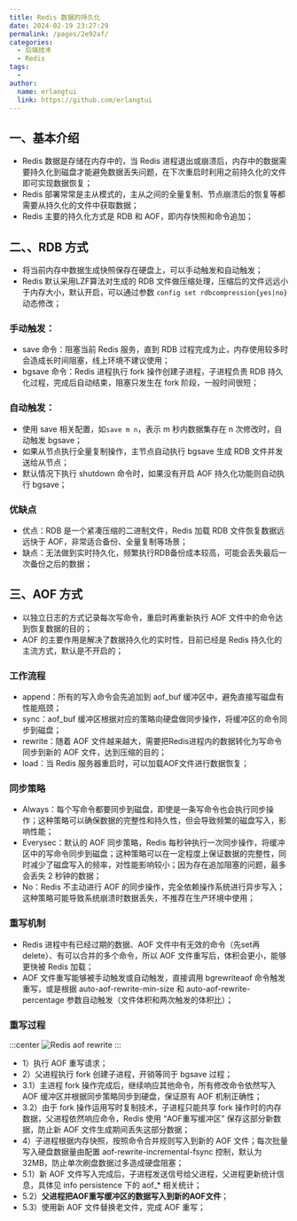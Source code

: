 ```yaml
---
title: Redis 数据的持久化
date: 2024-02-19 23:27:29
permalink: /pages/2e92af/
categories:
  - 后端技术
  - Redis
tags:
  - 
author: 
  name: erlangtui
  link: https://github.com/erlangtui
---
```


## 一、基本介绍
* Redis 数据是存储在内存中的，当 Redis 进程退出或崩溃后，内存中的数据需要持久化到磁盘才能避免数据丢失问题，在下次重启时利用之前持久化的文件即可实现数据恢复；
* Redis 部署常常是主从模式的，主从之间的全量复制、节点崩溃后的恢复等都需要从持久化的文件中获取数据；
* Redis 主要的持久化方式是 RDB 和 AOF，即内存快照和命令追加；

## 二、、RDB 方式
* 将当前内存中数据生成快照保存在硬盘上，可以手动触发和自动触发；
* Redis 默认采用LZF算法对生成的 RDB 文件做压缩处理，压缩后的文件远远小于内存大小，默认开启，可以通过参数 `config set rdbcompression{yes|no}` 动态修改；

### 手动触发：
* save 命令：阻塞当前 Redis 服务，直到 RDB 过程完成为止，内存使用较多时会造成长时间阻塞，线上环境不建议使用；
* bgsave 命令：Redis 进程执行 fork 操作创建子进程，子进程负责 RDB 持久化过程，完成后自动结束，阻塞只发生在 fork 阶段，一般时间很短；

### 自动触发：
* 使用 save 相关配置，如`save m n`，表示 m 秒内数据集存在 n 次修改时，自动触发 bgsave；
* 如果从节点执行全量复制操作，主节点自动执行 bgsave 生成 RDB 文件并发送给从节点；
* 默认情况下执行 shutdown 命令时，如果没有开启 AOF 持久化功能则自动执行 bgsave；

### 优缺点
* 优点：RDB 是一个紧凑压缩的二进制文件，Redis 加载 RDB 文件恢复数据远远快于 AOF，非常适合备份、全量复制等场景；
* 缺点：无法做到实时持久化，频繁执行RDB备份成本较高，可能会丢失最后一次备份之后的数据；


## 三、AOF 方式
* 以独立日志的方式记录每次写命令，重启时再重新执行 AOF 文件中的命令达到恢复数据的目的；
* AOF 的主要作用是解决了数据持久化的实时性，目前已经是 Redis 持久化的主流方式，默认是不开启的；

### 工作流程
* append：所有的写入命令会先追加到 aof_buf 缓冲区中，避免直接写磁盘有性能瓶颈；
* sync：aof_buf 缓冲区根据对应的策略向硬盘做同步操作，将缓冲区的命令同步到磁盘；
* rewrite：随着 AOF 文件越来越大，需要把Redis进程内的数据转化为写命令同步到新的 AOF 文件，达到压缩的目的；
* load：当 Redis 服务器重启时，可以加载AOF文件进行数据恢复；

### 同步策略
* Always：每个写命令都要同步到磁盘，即使是一条写命令也会执行同步操作；这种策略可以确保数据的完整性和持久性，但会导致频繁的磁盘写入，影响性能；
* Everysec：默认的 AOF 同步策略，Redis 每秒钟执行一次同步操作，将缓冲区中的写命令同步到磁盘；这种策略可以在一定程度上保证数据的完整性，同时减少了磁盘写入的频率，对性能影响较小；因为存在追加阻塞的问题，最多会丢失 2 秒钟的数据；
* No：Redis 不主动进行 AOF 的同步操作，完全依赖操作系统进行异步写入；这种策略可能导致系统崩溃时数据丢失，不推荐在生产环境中使用；

### 重写机制
* Redis 进程中有已经过期的数据、AOF 文件中有无效的命令（先set再delete）、有可以合并的多个命令，所以 AOF 文件重写后，体积会更小，能够更快被 Redis 加载；
* AOF 文件重写能够被手动触发或自动触发，直接调用 bgrewriteaof 命令触发重写，或是根据 auto-aof-rewrite-min-size 和 auto-aof-rewrite-percentage 参数自动触发（文件体积和两次触发的体积比）；

### 重写过程

:::center
![Redis aof rewrite](https://www.jsdelivr.ren/gh/erlangtui/img-bed@master/redis/redis.aof_rewrite.6thjws13pxw.jpg)
:::

* 1）执行 AOF 重写请求；
* 2）父进程执行 fork 创建子进程，开销等同于 bgsave 过程；
* 3.1）主进程 fork 操作完成后，继续响应其他命令，所有修改命令依然写入 AOF 缓冲区并根据同步策略同步到硬盘，保证原有 AOF 机制正确性；
* 3.2）由于 fork 操作运用写时复制技术，子进程只能共享 fork 操作时的内存数据，父进程依然响应命令，Redis 使用 “AOF重写缓冲区” 保存这部分新数据，防止新 AOF 文件生成期间丢失这部分数据；
* 4）子进程根据内存快照，按照命令合并规则写入到新的 AOF 文件；每次批量写入硬盘数据量由配置 aof-rewrite-incremental-fsync 控制，默认为 32MB，防止单次刷盘数据过多造成硬盘阻塞；
* 5.1）新 AOF 文件写入完成后，子进程发送信号给父进程，父进程更新统计信息，具体见 info persistence 下的 aof_* 相关统计；
* 5.2）**父进程把AOF重写缓冲区的数据写入到新的AOF文件**；
* 5.3）使用新 AOF 文件替换老文件，完成 AOF 重写；
